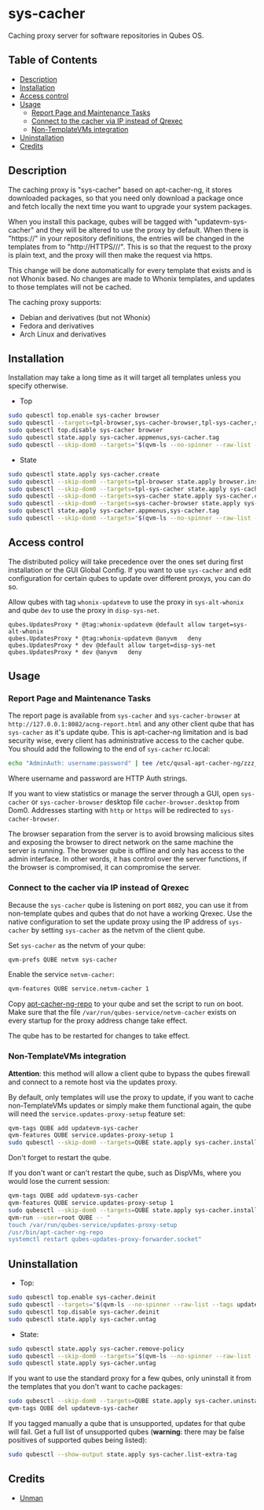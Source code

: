 # sys-cacher

Caching proxy server for software repositories in Qubes OS.

## Table of Contents

* [Description](#description)
* [Installation](#installation)
* [Access control](#access-control)
* [Usage](#usage)
  * [Report Page and Maintenance Tasks](#report-page-and-maintenance-tasks)
  * [Connect to the cacher via IP instead of Qrexec](#connect-to-the-cacher-via-ip-instead-of-qrexec)
  * [Non-TemplateVMs integration](#non-templatevms-integration)
* [Uninstallation](#uninstallation)
* [Credits](#credits)

## Description

The caching proxy is "sys-cacher" based on apt-cacher-ng, it stores downloaded
packages, so that you need only download a package once and fetch locally the
next time you want to upgrade your system packages.

When you install this package, qubes will be tagged with "updatevm-sys-cacher"
and they will be altered to use the proxy by default. When there is "https://"
in your repository definitions, the entries will be changed in the templates
from to "http://HTTPS///". This is so that the request to the proxy is plain
text, and the proxy will then make the request via https.

This change will be done automatically for every template that exists and is
not Whonix based. No changes are made to Whonix templates, and updates to
those templates will not be cached.

The caching proxy supports:

- Debian and derivatives (but not Whonix)
- Fedora and derivatives
- Arch Linux and derivatives

## Installation

Installation may take a long time as it will target all templates unless you
specify otherwise.

- Top
```sh
sudo qubesctl top.enable sys-cacher browser
sudo qubesctl --targets=tpl-browser,sys-cacher-browser,tpl-sys-cacher,sys-cacher state.apply
sudo qubesctl top.disable sys-cacher browser
sudo qubesctl state.apply sys-cacher.appmenus,sys-cacher.tag
sudo qubesctl --skip-dom0 --targets="$(qvm-ls --no-spinner --raw-list --tags updatevm-sys-cacher | tr "\n" ",")" state.apply sys-cacher.install-client
```

- State
<!-- pkg:begin:post-install -->
```sh
sudo qubesctl state.apply sys-cacher.create
sudo qubesctl --skip-dom0 --targets=tpl-browser state.apply browser.install
sudo qubesctl --skip-dom0 --targets=tpl-sys-cacher state.apply sys-cacher.install
sudo qubesctl --skip-dom0 --targets=sys-cacher state.apply sys-cacher.configure
sudo qubesctl --skip-dom0 --targets=sys-cacher-browser state.apply sys-cacher.configure-browser
sudo qubesctl state.apply sys-cacher.appmenus,sys-cacher.tag
sudo qubesctl --skip-dom0 --targets="$(qvm-ls --no-spinner --raw-list --tags updatevm-sys-cacher | tr "\n" ",")" state.apply sys-cacher.install-client
```
<!-- pkg:end:post-install -->

## Access control

The distributed policy will take precedence over the ones set during first
installation or the GUI Global Config. If you want to use `sys-cacher`
and edit configuration for certain qubes to update over different proxys, you
can do so.

Allow qubes with tag `whonix-updatevm` to use the proxy in `sys-alt-whonix`
and qube `dev` to use the proxy in `disp-sys-net`.
```qrexecpolicy
qubes.UpdatesProxy * @tag:whonix-updatevm @default allow target=sys-alt-whonix
qubes.UpdatesProxy * @tag:whonix-updatevm @anyvm   deny
qubes.UpdatesProxy * dev @default allow target=disp-sys-net
qubes.UpdatesProxy * dev @anyvm   deny
```

## Usage

### Report Page and Maintenance Tasks

The report page is available from `sys-cacher` and `sys-cacher-browser` at
`http://127.0.0.1:8082/acng-report.html` and any other client qube that has
`sys-cacher` as it's update qube. This is apt-cacher-ng limitation and is bad
security wise, every client has administrative access to the cacher qube.  You
should add the following to the end of `sys-cacher` rc.local:
```sh
echo "AdminAuth: username:password" | tee /etc/qusal-apt-cacher-ng/zzz_security.conf
```
Where username and password are HTTP Auth strings.

If you want to view statistics or manage the server through a GUI, open
`sys-cacher` or `sys-cacher-browser` desktop file `cacher-browser.desktop`
from Dom0. Addresses starting with `http` or `https` will be redirected
to `sys-cacher-browser`.

The browser separation from the server is to avoid browsing malicious sites
and exposing the browser to direct network on the same machine the server is
running. The browser qube is offline and only has access to the admin
interface. In other words, it has control over the server functions, if the
browser is compromised, it can compromise the server.

### Connect to the cacher via IP instead of Qrexec

Because the `sys-cacher` qube is listening on port `8082`, you can use it from
non-template qubes and qubes that do not have a working Qrexec. Use the native
configuration to set the update proxy using the IP address of `sys-cacher` by
setting `sys-cacher` as the netvm of the client qube.

Set `sys-cacher` as the netvm of your qube:
```sh
qvm-prefs QUBE netvm sys-cacher
```

Enable the service `netvm-cacher`:
```sh
qvm-features QUBE service.netvm-cacher 1
```

Copy [apt-cacher-ng-repo](files/client/bin/apt-cacher-ng-repo) to your qube
and set the script to run on boot. Make sure that the file
`/var/run/qubes-service/netvm-cacher` exists on every startup for the proxy
address change take effect.

The qube has to be restarted for changes to take effect.

### Non-TemplateVMs integration

**Attention**: this method will allow a client qube to bypass the qubes
firewall and connect to a remote host via the updates proxy.

By default, only templates will use the proxy to update, if you want to cache
non-TemplateVMs updates or simply make them functional again, the qube will
need the `service.updates-proxy-setup` feature set:
```sh
qvm-tags QUBE add updatevm-sys-cacher
qvm-features QUBE service.updates-proxy-setup 1
sudo qubesctl --skip-dom0 --targets=QUBE state.apply sys-cacher.install-client
```
Don't forget to restart the qube.

If you don't want or can't restart the qube, such as DispVMs, where you would
lose the current session:
```sh
qvm-tags QUBE add updatevm-sys-cacher
qvm-features QUBE service.updates-proxy-setup 1
sudo qubesctl --skip-dom0 --targets=QUBE state.apply sys-cacher.install-client
qvm-run --user=root QUBE -- "
touch /var/run/qubes-service/updates-proxy-setup
/usr/bin/apt-cacher-ng-repo
systemctl restart qubes-updates-proxy-forwarder.socket"
```

## Uninstallation

- Top:
```sh
sudo qubesctl top.enable sys-cacher.deinit
sudo qubesctl --targets="$(qvm-ls --no-spinner --raw-list --tags updatevm-sys-cacher | tr "\n" ",")" state.apply
sudo qubesctl top.disable sys-cacher.deinit
sudo qubesctl state.apply sys-cacher.untag
```

- State:
```sh
sudo qubesctl state.apply sys-cacher.remove-policy
sudo qubesctl --skip-dom0 --targets="$(qvm-ls --no-spinner --raw-list --tags updatevm-sys-cacher | tr "\n" ",")" state.apply sys-cacher.uninstall-client
sudo qubesctl state.apply sys-cacher.untag
```

If you want to use the standard proxy for a few qubes, only uninstall it
from the templates that you don't want to cache packages:
```sh
sudo qubesctl --skip-dom0 --targets=QUBE state.apply sys-cacher.uninstall-client
qvm-tags QUBE del updatevm-sys-cacher
```

If you tagged manually a qube that is unsupported, updates for that qube will
fail. Get a full list of unsupported qubes (**warning**: there may be false
positives of supported qubes being listed):
```sh
sudo qubesctl --show-output state.apply sys-cacher.list-extra-tag
```

## Credits

- [Unman](https://github.com/unman/shaker/tree/main/cacher)
